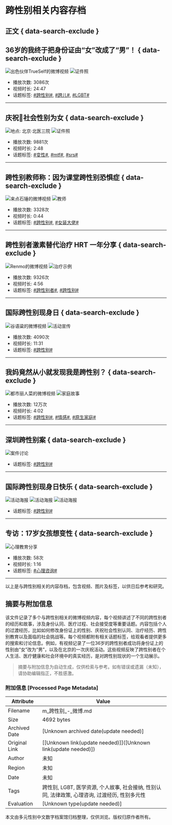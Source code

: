 # 跨性别相关内容存档

## 正文 { data-search-exclude }


## 36岁的我终于把身份证由“女”改成了“男”！ { data-search-exclude }
![出色伙伴TrueSelf的微博视频](https://h5.sinaimg.cn/upload/2015/09/25/3/timeline_card_small_video_default.png)
![证件照](https://wx2.sinaimg.cn/orj480/664772fbgy1hwnxvtw8a0j21hc0u077l.jpg)

- 播放次数: 3086次
- 视频时长: 24:47
- 话题标签: [#跨性别#](https://m.weibo.cn/search?containerid=231522type%3D1%26t%3D10%26q%3D%23%E8%B7%A8%E6%80%A7%E5%88%AB%23), [#跨儿#](https://m.weibo.cn/search?containerid=231522type%3D1%26t%3D10%26q%3D%23%E8%B7%A8%E5%84%BF%23), [#LGBT#](https://m.weibo.cn/search?containerid=231522type%3D1%26t%3D10%26q%3D%23LGBT%23)

---

## 庆祝🎉社会性别为女 { data-search-exclude }
![地点: 北京·北医三院](http://weibo.com/p/100101B2094654D66DA1FC4292)
![证件照](https://wx4.sinaimg.cn/orj360/82d1c22fly1hxekvbjqnkj21bz1bzwy2.jpg)

- 播放次数: 9881次
- 视频时长: 2:48
- 话题标签: [#变性#](https://m.weibo.cn/search?containerid=231522type%3D1%26t%3D10%26q%3D%23%E5%8F%98%E6%80%A7%23), [#mtf#](https://m.weibo.cn/search?containerid=231522type%3D1%26t%3D10%26q%3D%23mtf%23), [#srs#](https://m.weibo.cn/search?containerid=231522type%3D1%26t%3D10%26q%3D%23srs%23)

---

## 跨性别教师称：因为课堂跨性别恐惧症 { data-search-exclude }
![来点石锤的微博视频](https://h5.sinaimg.cn/upload/2015/09/25/3/timeline_card_small_video_default.png)
![教师](https://wx3.sinaimg.cn/orj480/007WUfPJgy1htik4ca7nyj30u01f4wsf.jpg)

- 播放次数: 3328次
- 视频时长: 0:44
- 话题标签: [#跨性别#](https://m.weibo.cn/search?containerid=231522type%3D1%26t%3D10%26q%3D%23%E8%B7%A8%E6%80%A7%E5%88%AB%23), [#女装大佬#](https://m.weibo.cn/search?containerid=231522type%3D1%26t%3D10%26q%3D%23%E5%A5%B3%E8%A3%85%E5%A4%A7%E4%BD%AC%23)

---

## 跨性别者激素替代治疗 HRT 一年分享 { data-search-exclude }
![Renmo的微博视频](https://h5.sinaimg.cn/upload/2015/09/25/3/timeline_card_small_video_default.png)
![治疗示例](https://wx2.sinaimg.cn/orj480/006yn3ONly1hndzt924nlj30u01hck11.jpg)

- 播放次数: 9326次
- 视频时长: 4:56
- 话题标签: [#跨性别者#](https://m.weibo.cn/search?containerid=231522type%3D1%26t%3D10%26q%3D%23%E8%B7%A8%E6%80%A7%E5%88%AB%E8%80%85%23), [#跨性别#](https://m.weibo.cn/search?containerid=231522type%3D1%26t%3D10%26q%3D%23%E8%B7%A8%E6%80%A7%E5%88%AB%23)

---

## 国际跨性别现身日 { data-search-exclude }
![谷语粱的微博视频](https://h5.sinaimg.cn/upload/2015/09/25/3/timeline_card_small_video_default.png)
![活动宣传](https://wx1.sinaimg.cn/orj480/006hJ525gy1hob951w5xwj31401hdnn0.jpg)

- 播放次数: 4090次
- 视频时长: 11:31
- 话题标签: [#跨性别#](https://m.weibo.cn/search?containerid=231522type%3D1%26t%3D10%26q%3D%23%E8%B7%A8%E6%80%A7%E5%88%AB%23)

---

## 我妈竟然从小就发现我是跨性别？ { data-search-exclude }
![都市丽人菜的微博视频](https://h5.sinaimg.cn/upload/2015/09/25/3/timeline_card_small_video_default.png)
![家庭故事](https://wx1.sinaimg.cn/orj480/0084XXRvgy1hayes2xiwdj31hc0u01kx.jpg)

- 播放次数: 12万次
- 视频时长: 4:02
- 话题标签: [#跨性别#](https://m.weibo.cn/search?containerid=231522type%3D1%26t%3D10%26q%3D%23%E8%B7%A8%E6%80%A7%E5%88%AB%23), [#情感#](https://m.weibo.cn/search?containerid=231522type%3D1%26t%3D10%26q%3D%23%E6%83%85%E6%84%9F%23), [#原生家庭#](https://m.weibo.cn/search?containerid=231522type%3D1%26t%3D10%26q%3D%23%E5%8E%9F%E7%94%9F%E5%AE%B6%E5%BA%AD%23)

---

## 深圳跨性别案 { data-search-exclude }
![案件讨论](https://wx1.sinaimg.cn/orj360/4911870fly1hcz14oaq81j21l10wve81.jpg)

- 话题标签: [#跨性别#](https://m.weibo.cn/search?containerid=231522type%3D1%26t%3D10%26q%3D%23%E8%B7%A8%E6%80%A7%E5%88%AB%23)

---

## 国际跨性别现身日快乐 { data-search-exclude }
![活动海报](https://wx4.sinaimg.cn/orj360/68e80551ly1hcj8n91d0pj218g0p04cj.jpg)
![活动海报](https://wx2.sinaimg.cn/orj360/68e80551ly1hcj8n9a5zpj20v90uuju9.jpg)
![活动海报](https://wx2.sinaimg.cn/orj360/68e80551ly1hcj8na7nm7j20u021wgxt.jpg)

- 话题标签: [#跨性别#](https://m.weibo.cn/search?containerid=231522type%3D1%26t%3D10%26q%3D%23%E8%B7%A8%E6%80%A7%E5%88%AB%23)

---

## 专访：17岁女孩想变性 { data-search-exclude }
![心理教育分享](https://wx1.sinaimg.cn/orj480/008ncFloly1hxb6vuufpwj30u01hc0u6.jpg)

- 播放次数: 58次
- 视频时长: 1:16
- 话题标签: [#心理咨询#](https://m.weibo.cn/search?containerid=231522type%3D1%26t%3D10%26q%3D%23%E5%BF%83%E7%90%86%E5%92%A8%E8%AF%A2%23)

---

以上是与跨性别相关的内容存档，包含视频、图片及标签，以供日后参考和研究。
<!-- tcd_original_link https://m.weibo.cn/search?containerid=231522type%3D1%26t%3D10%26q%3D%23%E8%B7%A8%E6%80%A7%E5%88%AB%23&isnewpage=1&luicode=10000011&lfid=1005052114691390 -->


## 摘要与附加信息

<!-- tcd_abstract -->
该文件记录了多个与跨性别相关的微博视频内容，每个视频讲述了不同的跨性别者的经历和故事，涉及身份认同、医疗过程、社会接受度等重要话题。内容包括个人的过渡经历，比如如何修改身份证上的性别、庆祝社会性别认同、治疗经历、跨性别教育以及面临的社会挑战等。每个视频都附有相关话题标签，给观看者提供更多的搜索和讨论信息。例如，有视频记录了一位36岁的跨性别者成功将身份证上的性别由“女”改为“男”，以及在北京的一次庆祝活动。这些视频反映了跨性别者在个人生活、医疗健康和社会环境中的真实经历，是对跨性别现状的一个生动展示。
<!-- tcd_abstract_end -->

> 摘要与附加信息为自动生成，仅供检索与参考。如有错误或遗漏（未知），请协助编辑指正，不胜感激。

### 附加信息 [Processed Page Metadata]

| Attribute       | Value                                  |
|-----------------|----------------------------------------|
| Filename        | m_跨性别_-_微博.md                             |
| Size            | 4692 bytes                           |
| Archived Date   | [Unknown archived date(update needed)]                             |
| Original Link   | [[Unknown link(update needed)]]([Unknown link(update needed)])                       |
| Author          | 未知                               |
| Region          | 未知                               |
| Date            | 未知                                 |
| Tags            | 跨性别, LGBT, 医学资源, 个人故事, 社会接纳, 性别认同, 法律政策, 心理咨询, 过渡经历, 性别多元性                                 |
| Evaluation            | [Unknown type(update needed)]                                 |
<!-- tcd_table_end -->

本文由多元性别中文数字档案馆归档整理，仅供浏览。版权归原作者所有。
